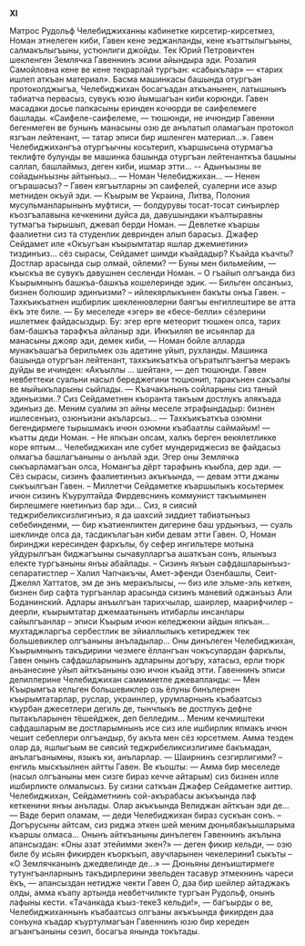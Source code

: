 **XI**


Матрос Рудольф Челебиджиханны кабинетке кирсетир-кирсетмез, Номан этнелеген киби, Гавен кене эеджанланды, кене къаттылыгъыны, салмакълыгъыны, устюнлиги джойды.
Тек Юрий Петровичтен шекленген Землячка Гавеннинъ эсини айындыра эди. Розалия Самойловна кене ве кене текрарлай тургъан: «сабыкълар» — «тарих ишлеп аткъан материал».
Басма машинкасы башында отургъан протоколджыгъа, Челебиджихан босагъадан аткъанынен, латышнынъ табиатча первасыз, сувукъ юзю йымшагъан киби корюнди.
Гавен масадаки досье папкасыны еринден кочюрди ве саифелемеге башлады.
«Саифеле-саифелеме, — тюшюнди, не ичюндир Гавенни бегенмеген ве бунынъ манасыны озю де анълатып оламагъан протокол язгъан лейтенант, — татар эписи бир ишленген материал…».
Гавен Челебиджихангъа отургъычны косьтерип, къаршысына отурмагъа теклифте булунды ве машинка башында отургъан лейтенанткъа башыны саллап, башлаймыз, деген киби, ишмар этти…
-- Адынъызны ве сойадынъызны айтынъыз…
— Номан Челебиджихан…
— Ненен огърашасыз? – Гавен кягъытларны эп саифелей, суалерни исе азыр метниден окъуй эди. 
— Къырым ве Украина, Литва, Полония мусульманларынынъ муфтиси, — болдурувы тосат-тосат синъирлер къозгъалавына кечкенини дуйса да, давушындаки къалтыравны тутмагъа тырышып, джевап берди Номан. 
— Девлетке къаршы фаалиетни сиз та студенлик девринден алып барасыз. Джафер Сейдамет иле «Окъугъан къырымтатар яшлар джемиетини» тиздинъиз… сёз сырасы, Сейдамет шимди къайдадыр? Къайда къачты? Достлар арасында сыр олмай, ойлеми?
— Буны мен бильмейим, — къыскъа ве сувукъ давушнен сесленди Номан. – О гъайып олгъанда биз Къырымнынъ башкъа-башкъа кошелеринде эдик.
— Бильген олсанъыз, бизнен болюшир эдинъизми? – ийлекярлыкънен бакъты онъа Гавен. – Тахкъикъатнен ишбирлик шекленювлерни баягъы енгиллештире ве атта ёкъ эте биле.
— Бу меселеде «эгер» ве «бесе-белли» сёзлерини ишлетмек файдасыздыр. Бу: эгер ерге метеорит тюшкен олса, тарих бам-башкъа тарафкъа айланыр эди. Инкъиляп ве исьянлар да манасыны джояр эди, демек киби, — Номан бойле алларда мунакъашагъа берильмек озь адетине уйып, рухланды.
Машинка башында отургъан лейтенант, тахкъикъаткъа огъратылгъангъа меракъ дуйды ве ичинден: «Акъыллы … шейтан», — деп тюшюнди.
Гавен невбеттеки суальни насыл береджегини тюшюнип, таракънен сакъалы ве мыйыкъларыны сыйпады.
— Къачакънынъ сойларыны сиз таный эдинъизми..? Сиз Сейдаметнен къоранта такъым достлукъ алякъада эдинъиз де. Меним суалим эп айны меселе этрафындадыр: бизнен ишлесенъиз, озюнъизни акъларсыз…
— Тахкъикъаткъа озюмни бегендирмеге тырышмакъ ичюн озюмни къабаатлы саймайым! — къатты деди Номан. – Не япкъан олсам, халкъ берген векялетликке коре яптым…
Челебиджихан иле субет мундериджесиз ве файдасыз олмагъа башлагъаныны о анълай эди. Эгер оны Землячка сыкъарламагъан олса, Номангъа дёрт тарафынъ къыбла, дер эди.
— Сёз сырасы, сизинъ фаалиетинъиз акъкъында, — девам этти джаны сыкъылгъан Гавен. – Миллетчи Сейдаметке къаршылыкъ косьтермек ичюн сизинъ Къурултайда Фирдевснинъ коммунист такъымынен бирлешмеге ниетинъиз бар эди… Сиз, я сиясий теджрибеликсизлигинъиз, я да шахсий зиддиет табиатынъыз себебинденми, — бир къатиенликтен дигерине баш урдынъыз, — суаль шеклинде олса да, тасдикълагъан киби девам этти Гавен. О, Номан биринджи кересинден фаркълы, бу сефер ингильтере мотына уйдурылгъан биджагъыны сычавулларгъа ашаткъан сонъ, ялынъыз електе тургъаныны янъы абайлады. – Сизинъ якъын сафдашларынъыз-сепаратистлер – Халил Чапчакъчы, Амет-эфенди Озенбашлы, Сеит-Джелял Хаттатов, эм де энъ меракълысы, — биз иле эльме-эль кеткен, бизнен бир сафта тургъанлар арасында сизинъ маневий оджанъыз Али Боданинский. Адлары анъылгъан тарихчылар, шаирлер, маарифчилер – деерли, къырымтатар джемаатынынъ итибарлы инсанлары сайылгъанлар – эписи Къырым ичюн келеджекни айдын япкъан… мухтаджларгъа сербестлик ве эйиаллылыкъ  кетиреджек тек большевиклер олгъаныны анъладылар… 
Оны динълеген Челебиджихан, Къырымнынъ такъдирини чезмеге ёллангъан чокъсулардан фаркълы, Гавен онынъ сафдашларынынъ адларыны догъру, хатасыз, ерли тюрк аньанесине уйып айткъаныны озю ичюн къайд этти.
Гавеннинъ эписи делиллерине Челебиджихан самимиетле джевапланды:
— Мен Къырымгъа кельген большевиклер озь ёлуны бинълернен къырымтатарлар, руслар, украинлер, урумларнынъ къабаатсыз къурбан джесетлери дегиль де, тынчлыкъ ве достлукъ дефне пытакъларынен тёшейджек, деп белледим… Меним кечмиштеки сафдашларым ве достларымнынъ исе сиз иле ишбирлик япмакъ ичюн чешит себеплери олгъандыр, бу акъта мен сёз юрсетмем. Амма тезден олар да, яшлыгъым ве сиясий теджрибеликсизлигиме бакъмадан, анълагъанымны, языкъ ки, анъларлар.
— Шаирнинъ сезгирлигими? – енгиль мыскъылнен айтты Гавен. Ве къошты: — Амма бир меселеде (насыл олгъаныны мен сизге бираз кечче айтарым) сиз бизнен илле ишбирликте олмалысыз. Бу сизни саткъан Джафер Сейдаметке аиттир.
Челебиджихан, Сейдаметнинъ сой-акърабасы акъкъында лаф кеткенини янъы анълады. Олар акъкъында Велиджан айткъан эди де…
— Ваде берип оламам, — деди Челебиджихан бираз сускъан сонъ. – Догърусыны айтсам, сиз риджа эткен шей меним дюньябакъышларыма къаршы олмаса…
Онынъ айткъаныны динълеген Гавеннинъ акълына апансыздан: «Оны азат этейимми экен?» — деген фикир кельди, — озю биле бу исьян фикирден къоркъып, авучларынен чекелерини1 сыкъты – «О Землячканынъ джедвелинде де…»
— Дюньяны денъиштирмеге тутунгъанларнынъ такъдирлерини эвельден тасавур этмекнинъ чареси ёкъ, — апансыздан нетидже чекти Гавен
О, даа бир шейлер айтаджакъ олды, амма къапу артында невбетчиликте тургъан Рудольф, онынъ лафыны кести. «Тачанкада къыз-теке3 кельди!», — багъырды о ве, Челебиджиханнынъ къабаатсыз олгъаны акъкъында фикирден даа сонъуна къадар къуртулмагъан Гавеннинъ юзю бир кереден агъангъаныны сезип, босагъа янында токътады.
